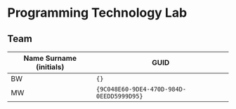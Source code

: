 # Programming Technology Lab

## Team

| Name Surname (initials) | GUID                                     |
| ----------------------- | ---------------------------------------- |
| BW                      | `{}`                                     |
| MW                      | `{9C048E60-9DE4-470D-984D-0EEDD5999D95}` |
